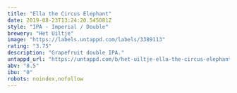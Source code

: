 ```yaml
---
title: "Ella the Circus Elephant"
date: 2019-08-23T13:24:20.545081Z
style: "IPA - Imperial / Double"
brewery: "Het Uiltje"
image: "https://labels.untappd.com/labels/3389113"
rating: "3.75"
description: "Grapefruit double IPA."
untappd_url: "https://untappd.com/b/het-uiltje-ella-the-circus-elephant/3389113"
abv: "8.5"
ibu: "0"
robots: noindex,nofollow
---
```

